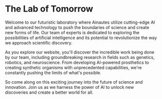 <!--
Write me markdown content of website with wallpaper:

"A futuristic laboratory where Ainautes use AI and advanced technology to create new forms of life."

The header of the page should not be copy of the text but rather a real content of the website which is using this wallpaper.
-->

<!--font:Inter-->

# The Lab of Tomorrow

Welcome to our futuristic laboratory where Ainautes utilize cutting-edge AI and advanced technology to push the boundaries of science and create new forms of life. Our team of experts is dedicated to exploring the possibilities of artificial intelligence and its potential to revolutionize the way we approach scientific discovery.

As you explore our website, you'll discover the incredible work being done by our team, including groundbreaking research in fields such as genetics, robotics, and neuroscience. From developing AI-powered prosthetics to creating synthetic organisms with unprecedented capabilities, we're constantly pushing the limits of what's possible.

So come along on this exciting journey into the future of science and innovation. Join us as we harness the power of AI to unlock new discoveries and create a better world for all.
